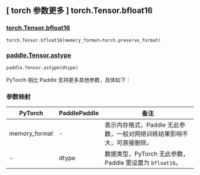 ## [ torch 参数更多 ] torch.Tensor.bfloat16

### [torch.Tensor.bfloat16](https://pytorch.org/docs/stable/generated/torch.Tensor.bfloat16.html#torch.Tensor.bfloat16)

```python
torch.Tensor.bfloat16(memory_format=torch.preserve_format)
```

### [paddle.Tensor.astype](https://www.paddlepaddle.org.cn/documentation/docs/zh/develop/api/paddle/Tensor_cn.html#astype-dtype)

```python
paddle.Tensor.astype(dtype)
```

PyTorch 相比 Paddle 支持更多其他参数，具体如下：

### 参数映射

| PyTorch       | PaddlePaddle | 备注                                                                                |
| ------------- | ------------ | ----------------------------------------------------------------------------------- |
| memory_format | - |表示内存格式，Paddle 无此参数，一般对网络训练结果影响不大，可直接删除。 |
| -             | dtype        | 数据类型，PyTorch 无此参数，Paddle 需设置为 `bfloat16`。       |
